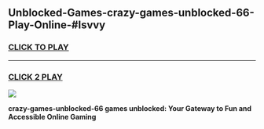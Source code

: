 
## Unblocked-Games-crazy-games-unblocked-66-Play-Online-#lsvvy
<h3>
<a href="https://premium.freeplayer.one?title=crazy-games-unblocked-66&ref=27F">CLICK TO PLAY</a></h3>
<hr>

<h3>
<a href="https://premium.freeplayer.one?title=crazy-games-unblocked-66&ref=27F">CLICK 2 PLAY</a>
  
</h3>

<a href="https://premium.freeplayer.one?title=crazy-games-unblocked-66&ref=27F"><img src="https://clearcache.store/games.png"></a>


**crazy-games-unblocked-66 games unblocked: Your Gateway to Fun and Accessible Online Gaming**

